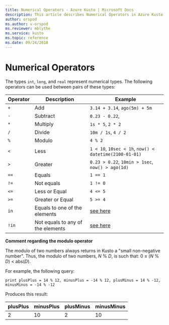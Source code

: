 ```yaml
---
title: Numerical Operators - Azure Kusto | Microsoft Docs
description: This article describes Numerical Operators in Azure Kusto.
author: orspod
ms.author: v-orspod
ms.reviewer: mblythe
ms.service: kusto
ms.topic: reference
ms.date: 09/24/2018
---
```

# Numerical Operators

The types `int`, `long`, and `real` represent numerical types.
The following operators can be used between pairs of these types:

Operator       |Description                         |Example
---------------|------------------------------------|-----------------------
`+`	           |Add                                 |`3.14 + 3.14`, `ago(5m) + 5m`
`-`	           |Subtract                            |`0.23 - 0.22`,
`*`            |Multiply                            |`1s * 5`, `2 * 2`
`/`	           |Divide                              |`10m / 1s`, `4 / 2`
`%`            |Modulo                              |`4 % 2`
`<`	           |Less                                |`1 < 10`, `10sec < 1h`, `now() < datetime(2100-01-01)`
`>`	           |Greater                             |`0.23 > 0.22`, `10min > 1sec`, `now() > ago(1d)`
`==`           |Equals                              |`1 == 1`
`!=`	       |Not equals                          |`1 != 0`
`<=`           |Less or Equal                       |`4 <= 5`
`>=`           |Greater or Equal                    |`5 >= 4`
`in`           |Equals to one of the elements       |[see here](inoperator.md)
`!in`          |Not equals to any of the elements   |[see here](inoperator.md)

**Comment regarding the modulo operator**

The modulo of two numbers always returns in Kusto a "small non-negative number".
Thus, the modulo of two numbers, *N* % *D*, is such that:
0 &le; (*N* % *D*) &lt; abs(*D*).

For example, the following query:

```kusto
print plusPlus = 14 % 12, minusPlus = -14 % 12, plusMinus = 14 % -12, minusMinus = -14 % -12
```

Produces this result:

|plusPlus  | minusPlus  | plusMinus  | minusMinus|
|----------|------------|------------|-----------|
|2         | 10         | 2          | 10        |